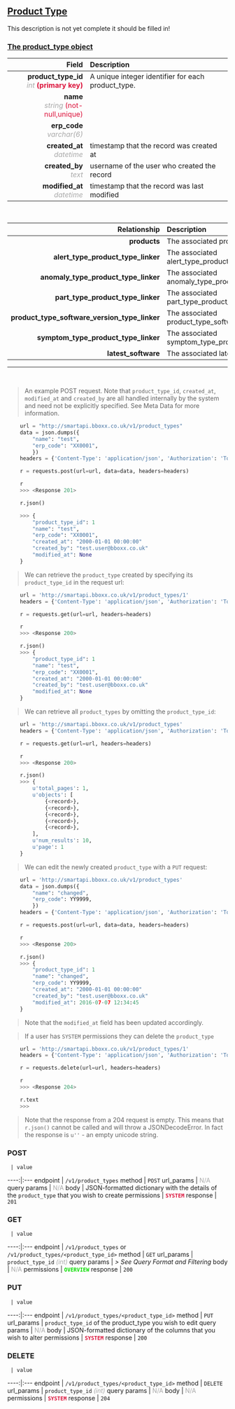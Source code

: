 ## <u>Product Type</u>
This description is not yet complete it should be filled in!


### <u>The product_type object</u>

Field | Description
------:|:------------
__product_type_id__ <br><font color="DarkGray">_int_</font> <font color="Crimson">__(primary key)__</font> | A unique integer identifier for each product_type.
__name__ <br><font color="DarkGray">_string_</font> <font color="Crimson">(not-null,unique)</font> | 
__erp_code__ <br><font color="DarkGray">_varchar(6)_</font> <font color="Crimson"></font> | 
__created_at__  <br><font color="DarkGray">_datetime_</font> | timestamp that the record was created at
__created_by__  <br><font color="DarkGray">_text_</font>| username of the user who created the record
__modified_at__ <br><font color="DarkGray">_datetime_</font>| timestamp that the record was last modified


<br>

Relationship | Description
-------------:|:------------
__products__ | The associated products
__alert_type_product_type_linker__ | The associated alert_type_product_type_linker
__anomaly_type_product_type_linker__ | The associated anomaly_type_product_type_linker
__part_type_product_type_linker__ | The associated part_type_product_type_linker
__product_type_software_version_type_linker__ | The associated product_type_software_version_type_linker
__symptom_type_product_type_linker__ | The associated symptom_type_product_type_linker
__latest_software__ | The associated latest_software


<hr>
<br>

> An example POST request. Note that `product_type_id`, `created_at`, `modified_at` and `created_by` are all handled internally by the system and need not be explicitly specified. See Meta Data for more information.

```python
    url = "http://smartapi.bboxx.co.uk/v1/product_types"
    data = json.dumps({
		"name": "test",
		"erp_code": "XX0001",
		})
    headers = {'Content-Type': 'application/json', 'Authorization': 'Token token=' + <valid_token>}

    r = requests.post(url=url, data=data, headers=headers)

    r
    >>> <Response 201>

    r.json()

    >>> {
		"product_type_id": 1
		"name": "test",
		"erp_code": "XX0001",
		"created_at": "2000-01-01 00:00:00"
		"created_by": "test.user@bboxx.co.uk"
		"modified_at": None
	}
```

> We can retrieve the `product_type` created by specifying its `product_type_id` in the request url:

```python
    url = 'http://smartapi.bboxx.co.uk/v1/product_types/1'
    headers = {'Content-Type': 'application/json', 'Authorization': 'Token token=' + <valid_token>}

    r = requests.get(url=url, headers=headers)

    r
    >>> <Response 200>

    r.json()
    >>> {
		"product_type_id": 1
		"name": "test",
		"erp_code": "XX0001",
		"created_at": "2000-01-01 00:00:00"
		"created_by": "test.user@bboxx.co.uk"
		"modified_at": None
	}
```

> We can retrieve all `product_types` by omitting the `product_type_id`:

```python
    url = 'http://smartapi.bboxx.co.uk/v1/product_types'
    headers = {'Content-Type': 'application/json', 'Authorization': 'Token token=' + <valid_token>}

    r = requests.get(url=url, headers=headers)

    r
    >>> <Response 200>

    r.json()
    >>> {
        u'total_pages': 1,
        u'objects': [
            {<record>},
            {<record>},
            {<record>},
            {<record>},
            {<record>},
        ],
        u'num_results': 10,
        u'page': 1
    }
```

> We can edit the newly created `product_type` with a `PUT` request:

```python
    url = 'http://smartapi.bboxx.co.uk/v1/product_types'
    data = json.dumps({
		"name": "changed",
		"erp_code": YY9999,
		})
    headers = {'Content-Type': 'application/json', 'Authorization': 'Token token=' + <valid_token>}

    r = requests.post(url=url, data=data, headers=headers)

    r
    >>> <Response 200>

    r.json()
    >>> {
		"product_type_id": 1
		"name": "changed",
		"erp_code": YY9999,
		"created_at": "2000-01-01 00:00:00"
		"created_by": "test.user@bboxx.co.uk"
		"modified_at": 2016-07-07 12:34:45
	}
```
> Note that the `modified_at` field has been updated accordingly.

> If a user has `SYSTEM` permissions they can delete the `product_type`

```python
    url = 'http://smartapi.bboxx.co.uk/v1/product_types/1'
    headers = {'Content-Type': 'application/json', 'Authorization': 'Token token=' + <valid_token>}

    r = requests.delete(url=url, headers=headers)

    r
    >>> <Response 204>

    r.text
    >>>
```
> Note that the response from a 204 request is empty. This means that `r.json()` cannot be called and will throw a JSONDecodeError. In fact the response is `u''` - an empty unicode string.


### POST
     | value
 ----:|:---
endpoint | `/v1/product_types`
method | `POST`
url_params | <font color="DarkGray">N/A</font>
query params | <font color="DarkGray">N/A</font>
body | JSON-formatted dictionary with the details of the `product_type` that you wish to create
permissions | <font color="Crimson">__`SYSTEM`__</font>
response | `201`

### GET
     | value
 ----:|:---
endpoint | `/v1/product_types` or `/v1/product_types/<product_type_id>`
method | `GET`
url_params | `product_type_id` <font color="DarkGray">_(int)_</font>
query params | *> See Query Format and Filtering*
body | <font color="DarkGray">N/A</font>
permissions | <font color="Jade">__`OVERVIEW`__</font>
response | `200`

### PUT
     | value
 ----:|:---
endpoint | `/v1/product_types/<product_type_id>`
method | `PUT`
url_params | `product_type_id` of the product_type you wish to edit
query params | <font color="DarkGray">N/A</font>
body | JSON-formatted dictionary of the columns that you wish to alter
permissions | <font color="Crimson">__`SYSTEM`__</font>
response | `200`

### DELETE
     | value
 ----:|:---
endpoint | `/v1/product_types/<product_type_id>`
method | `DELETE`
url_params | `product_type_id` <font color="DarkGray">_(int)_</font>
query params | <font color="DarkGray">N/A</font>
body | <font color="DarkGray">N/A</font>
permissions | <font color="Crimson">__`SYSTEM`__</font>
response | `204`
    